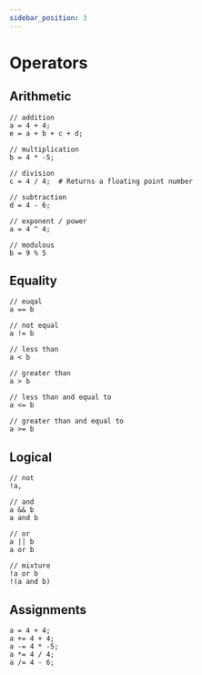 ```yaml
---
sidebar_position: 3
---
```


# Operators

## Arithmetic

```
// addition
a = 4 + 4;
e = a + b + c + d;

// multiplication
b = 4 * -5;

// division
c = 4 / 4;  # Returns a floating point number

// subtraction
d = 4 - 6;

// exponent / power
a = 4 ^ 4;

// modulous
b = 9 % 5
```

## Equality

```
// euqal
a == b

// not equal
a != b

// less than
a < b

// greater than
a > b

// less than and equal to
a <= b

// greater than and equal to
a >= b
```

## Logical

```
// not
!a,

// and
a && b
a and b

// or
a || b
a or b

// mixture
!a or b
!(a and b)
```

## Assignments

```
a = 4 + 4; 
a += 4 + 4; 
a -= 4 * -5; 
a *= 4 / 4;
a /= 4 - 6;
```


